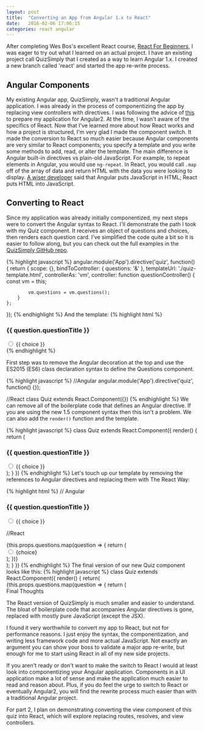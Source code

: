 ```yaml
---
layout: post
title:  "Converting an App from Angular 1.x to React"
date:   2016-02-06 17:06:15
categories: react angular
---
```

After completing Wes Bos's excellent React course, [React For Beginners](https://reactforbeginners.com),
I was eager to try out what I learned on an actual project. I have an existing project call QuizSimply that I created as a way to learn Angular 1.x. I created a new branch called 'react' and started the app re-write process.

## Angular Components
My existing Angular app, QuizSimply, wasn't a traditional Angular application. I was already in the process of componentizing the app by replacing view controllers with directives. I was following the advice of [this](http://teropa.info/blog/2015/10/18/refactoring-angular-apps-to-components.html) to prepare my application for Angular2. At the time, I wasn't aware of the specifics of React. Now that I've learned more about how React works and how a project is structured, I'm very glad I made the component switch. It made the conversion to React so much easier because Angular components are very similar to React components; you specify a template and you write some methods to add, read, or alter the template. The main difference is Angular built-in directives vs plain-old JavaScript. For example, to repeat elements in Angular, you would use `ng-repeat`. In React, you would call `.map` off of the array of data and return HTML with the data you were looking to display. [A wiser developer](https://medium.freecodecamp.com/angular-2-versus-react-there-will-be-blood-66595faafd51#.d1843wmek) said that Angular puts JavaScript in HTML; React puts HTML into JavaScript.

## Converting to React
Since my application was already initially componentized, my next steps were to convert the Angular syntax to React. I'll demonstrate the path I took with my Quiz component. It receives an object of questions and choices, then renders each question card. I've simplified the code quite a bit so it is easier to follow along, but you can check out the full examples in the [QuizSimply GitHub repo](https://github.com/wsbrunson/Simple-Javascript-Quiz).

{% highlight javascript %}
angular.module('App').directive('quiz', function() {
    return {
		scope: {},
		bindToController: {
			questions: '&'
		},
		templateUrl: './quiz-template.html',
		controllerAs: 'vm',
		controller: function questionController() {
    		const vm = this;

    		vm.questions = vm.questions();
	    }
	};


});
{% endhighlight %}
And the template:
{% highlight html %}
<div ng-repeat="question in vm.questions">
	<h3>{{ question.questionTitle }}</h3>
	<div ng-repeat="choice in question.choices">
	    <input type="radio">
	    <label>{{ choice }}</label>
	</div>
</div>
{% endhighlight %}

First step was to remove the Angular decoration at the top and use the ES2015 (ES6) class declaration syntax to define the Questions component.

{% highlight javascript %}
//Angular
angular.module('App').directive('quiz', function() {});

//React
class Quiz extends React.Component({})
{% endhighlight %}
We can remove all of the boilerplate code that defines an Angular directive. If you are using the new 1.5 component syntax then this isn't a problem. We can also add the `render()` function and the template.

{% highlight javascript %}
class Quiz extends React.Component({
	render() {
	    return (
	        <div ng-repeat="question in vm.questions">
	            <h3>{{ question.questionTitle }}</h3>
	            <div ng-repeat="choice in question.choices">
	                <input type="radio">
	                <label>{{ choice }}</label>
	            </div>
            </div>
	    );
	}
})
{% endhighlight %}
Let's touch up our template by removing the references to Angular directives and replacing them with The React Way:

{% highlight html %}
// Angular
<div ng-repeat="question in vm.questions">
    <h3>{{ question.questionTitle }}</h3>
    <div ng-repeat="choice in question.choices">
        <input type="radio">
        <label>{{ choice }}</label>
    </div>
</div>

//React
<div class="question-container">
    {this.props.questions.map(question => {
        return (
            <div class="question>
                <h3>{question.questionTitle}</h3>
                <Choices choices={question.choices} />
            </div>
        );
    }}
</div>
{% endhighlight %}
While converting our template to work in React, we've replaced the second `ng-repeat` directive with a new React component, Choices. Moving my app into React showed me a lot of places where I could break my code into even smaller components. Without the Choices component, we would have had to perform a second map of all the choices in the question object. Nesting ng-repeats is a little weird to see, but necessarily an immediate code smell. Nesting loops, on the other hand, feels wrong right away. Our Choices component looks like this:
{% highlight javascript %}
class Choices extends React.Component({
    render() {
        return(
            <div class='choice-container>
            {this.props.questions.map(choice => {
                return (
                    <div class="choice">
                        <input type="radio">
                        <label>{choice}</label>
                    </div>
                );
            })}
            </div>
        );
    }
})
{% endhighlight %}
The final version of our new Quiz component looks like this:
{% highlight javascript %}
class Quiz extends React.Component({
    render() {
        return(
            <div class="question-container">
            {this.props.questions.map(question => {
                return (
                    <div class="question>
                        <h3>{question.questionTitle}</h3>
                        <Choice choices={question.choices} />
                    </div>
                );
            })}
            </div>
        );
    }
})
{% endhighlight %}

## Final Thoughts
The React version of QuizSimply is much smaller and easier to understand. The bloat of boilerplate code that accompanies Angular directives is gone, replaced with mostly pure JavaScript (except the JSX).

I found it very worthwhile to convert my app to React, but not for performance reasons. I just enjoy the syntax, the componentization, and writing less framework code and more actual JavaScript. Not exactly an argument you can show your boss to validate a major app re-write, but enough for me to start using React in all of my new side projects.

If you aren't ready or don't want to make the switch to React I would at least look into componentizing your Angular application. Components in a UI application make a lot of sense and make the application much easier to read and reason about. Plus, if you do feel the urge to switch to React or eventually Angular2, you will find the rewrite process much easier than with a traditional Angular project.

For part 2, I plan on demonstrating converting the view component of this quiz into React, which will explore replacing routes, resolves, and view controllers.

